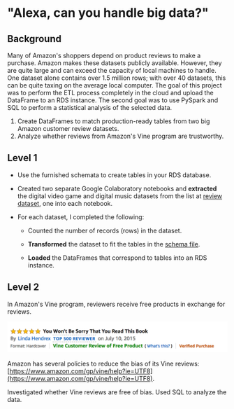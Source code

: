 # "Alexa, can you handle big data?"

## Background

Many of Amazon's shoppers depend on product reviews to make a purchase. Amazon makes these datasets publicly available. However, they are quite large and can exceed the capacity of local machines to handle. One dataset alone contains over 1.5 million rows; with over 40 datasets, this can be quite taxing on the average local computer. The goal of this project was to perform the ETL process completely in the cloud and upload the DataFrame to an RDS instance. The second goal was to use PySpark and SQL to perform a statistical analysis of the selected data.

1. Create DataFrames to match production-ready tables from two big Amazon customer review datasets.
2. Analyze whether reviews from Amazon's Vine program are trustworthy.

## Level 1

* Use the furnished schemata to create tables in your RDS database.

* Created two separate Google Colaboratory notebooks and **extracted** the digital video game and digital music datasets from the list at [review dataset](https://s3.amazonaws.com/amazon-reviews-pds/tsv/index.txt), one into each notebook.

* For each dataset, I completed the following:

  * Counted the number of records (rows) in the dataset.

  * **Transformed** the dataset to fit the tables in the [schema file](../level-1/schema.sql).

  * **Loaded** the DataFrames that correspond to tables into an RDS instance.

## Level 2

In Amazon's Vine program, reviewers receive free products in exchange for reviews.

![vine01.png](Images/vine01.png)

Amazon has several policies to reduce the bias of its Vine reviews: [https://www.amazon.com/gp/vine/help?ie=UTF8](https://www.amazon.com/gp/vine/help?ie=UTF8).

Investigated whether Vine reviews are free of bias. Used SQL to analyze the data.
